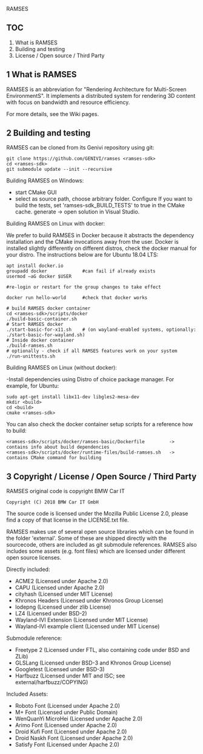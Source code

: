 RAMSES

TOC
-------------------------------------------------
1. What is RAMSES
2. Building and testing
3. License / Open source / Third Party

1 What is RAMSES
--------------
RAMSES is an abbreviation for "Rendering Architecture for Multi-Screen
EnvironmentS". It implements a distributed system for rendering 3D content
with focus on bandwidth and resource efficiency.

For more details, see the Wiki pages.

2 Building and testing
-----------------------------------
RAMSES can be cloned from its Genivi repository using git:

```
git clone https://github.com/GENIVI/ramses <ramses-sdk>
cd <ramses-sdk>
git submodule update --init --recursive
```

Building RAMSES on Windows:
- start CMake GUI
- select <ramses-sdk> as source path, choose arbitrary <build> folder.
Configure
If you want to build the tests, set 'ramses-sdk_BUILD_TESTS' to true in the CMake cache.
generate -> open solution in Visual Studio.

Building RAMSES on Linux with docker:

We prefer to build RAMSES in Docker because it abstracts the dependency installation
and the CMake invocations away from the user. Docker is installed slightly differently
on different distros, check the docker manual for your distro. The instructions below
are for Ubuntu 18.04 LTS:

```
apt install docker.io
groupadd docker             #can fail if already exists
usermod –aG docker $USER

#re-login or restart for the group changes to take effect

docker run hello-world      #check that docker works

# build RAMSES docker container
cd <ramses-sdk>/scripts/docker
./build-basic-container.sh
# Start RAMSES docker
./start-basic-for-x11.sh    # (on wayland-enabled systems, optionally: ./start-basic-for-wayland.sh)
# Inside docker container
./build-ramses.sh
# optionally - check if all RAMSES features work on your system
./run-unittests.sh
```

Building RAMSES on Linux (without docker):

-Install dependencies using Distro of choice package manager. For example, for Ubuntu:
```
sudo apt-get install libx11-dev libgles2-mesa-dev
mkdir <build>
cd <build>
cmake <ramses-sdk>
```

You can also check the docker container setup scripts for a reference how to build:
```
<ramses-sdk>/scripts/docker/ramses-basic/Dockerfile         -> contains info about build dependencies
<ramses-sdk>/scripts/docker/runtime-files/build-ramses.sh   -> contains CMake command for building
```

3 Copyright / License / Open Source / Third Party
-----------------------------------
RAMSES original code is copyright BMW Car IT

```Copyright (C) 2018 BMW Car IT GmbH```

The source code is licensed under the Mozilla Public License 2.0, please find a
copy of that license in the LICENSE.txt file.

RAMSES makes use of several open source libraries which can be found in the folder 'external'.
Some of these are shipped directly with the sourcecode, others are included as git submodule references.
RAMSES also includes some assets (e.g. font files) which are licensed under different open source licenses.

Directly included:
- ACME2 (Licensed under Apache 2.0)
- CAPU (Licensed under Apache 2.0)
- cityhash (Licensed under MIT License)
- Khronos Headers (Licensed under Khronos Group License)
- lodepng (Licensed under zlib License)
- LZ4 (Licensed under BSD-2)
- Wayland-IVI Extension (Licensed under MIT License)
- Wayland-IVI example client (Licensed under MIT License)

Submodule reference:
- Freetype 2 (Licensed under FTL, also containing code under BSD and ZLib)
- GLSLang (Licensed under BSD-3 and Khronos Group License)
- Googletest (Licensed under BSD-3)
- Harfbuzz (Licensed under MIT and ISC; see external/harfbuzz/COPYING)

Included Assets:
- Roboto Font (Licensed under Apache 2.0)
- M+ Font (Licensed under Public Domain)
- WenQuanYi MicroHei (Licensed under Apache 2.0)
- Arimo Font (Licensed under Apache 2.0)
- Droid Kufi Font (Licensed under Apache 2.0)
- Droid Naskh Font (Licensed under Apache 2.0)
- Satisfy Font (Licensed under Apache 2.0)
